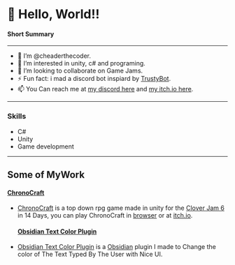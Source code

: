 # **👋 Hello, World!!**

#### Short Summary
*********************************************************************
- 👋 I’m @cheaderthecoder.                                       
- 🌱 I’m interested in unity, c# and programing.      
- 👀 I’m looking to collaborate on Game Jams.                                                           
- ⚡ Fun fact: i mad a discord bot inspiard by [TrustyBot](https://github.com/RyanFloresTT/TrustyBot/blob/master/TrustyBot/).
- 📫 You Can reach me at [my discord here](https://discordapp.com/users/853959508833730570) and [my itch.io here](https://cheader.itch.io/).               
*********************************************************************
### Skills 
- C#
- Unity
- Game development

---
## Some of MyWork
 #### [ChronoCraft](https://github.com/cheaderthecoder/cc) 
- [ChronoCraft](https://github.com/cheaderthecoder/cc) is a top down rpg game made in unity for the [Clover Jam 6](https://itch.io/jam/clover-jam-6) in 14 Days, you can play ChronoCraft in
  [browser](https://cheaderthecoder.github.io/cc/) or at [itch.io](https://itch.io/jam/clover-jam-6/rate/2628338).

  #### [Obsidian Text Color Plugin](https://github.com/cheaderthecoder/obsidian-plugin-textcolor) 
- [Obsidian Text Color Plugin](https://github.com/cheaderthecoder/obsidian-plugin-textcolor) is a [Obsidian](https://obsidian.md/) plugin
  I made to Change the color of The Text Typed By The User with Nice UI.


<!---
cheaderthecoder/cheaderthecoder is a ✨ special ✨ repository because its `README.md` (this file) appears on your GitHub profile.
You can click the Preview link to take a look at your changes.
--->
